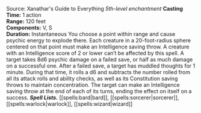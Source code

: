 Source: Xanathar's Guide to Everything
*5th-level enchantment*
**Casting Time:** 1 action  
**Range:** 120 feet  
**Components:** V, S  
**Duration:** Instantaneous
You choose a point within range and cause psychic energy to explode there. Each creature in a 20-foot-radius sphere centered on that point must make an Intelligence saving throw. A creature with an Intelligence score of 2 or lower can’t be affected by this spell. A target takes 8d6 psychic damage on a failed save, or half as much damage on a successful one.
After a failed save, a target has muddled thoughts for 1 minute. During that time, it rolls a d6 and subtracts the number rolled from all its attack rolls and ability checks, as well as its Constitution saving throws to maintain concentration. The target can make an Intelligence saving throw at the end of each of its turns, ending the effect on itself on a success.
***Spell Lists.*** [[spells:bard|bard]], [[spells:sorcerer|sorcerer]], [[spells:warlock|warlock]], [[spells:wizard|wizard]]